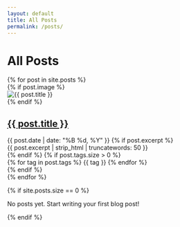 ```yaml
---
layout: default
title: All Posts
permalink: /posts/
---
```


# All Posts

<div class="post-list">
{% for post in site.posts %}
  <article class="post-entry">
    {% if post.image %}
      <div class="post-image-container">
        <img src="{{ post.image | relative_url }}" alt="{{ post.title }}" class="post-snippet-image">
      </div>
    {% endif %}
    <div class="post-content">
      <h2><a href="{{ post.url | relative_url }}">{{ post.title }}</a></h2>
      <time class="post-date" datetime="{{ post.date | date_to_xmlschema }}">{{ post.date | date: "%B %d, %Y" }}</time>
      {% if post.excerpt %}
        <div class="post-excerpt">
          {{ post.excerpt | strip_html | truncatewords: 50 }}
        </div>
      {% endif %}
      {% if post.tags.size > 0 %}
        <div class="post-tags">
          {% for tag in post.tags %}
            <span class="tag">{{ tag }}</span>
          {% endfor %}
        </div>
      {% endif %}
    </div>
  </article>
{% endfor %}
</div>

{% if site.posts.size == 0 %}
  <p>No posts yet. Start writing your first blog post!</p>
{% endif %}

